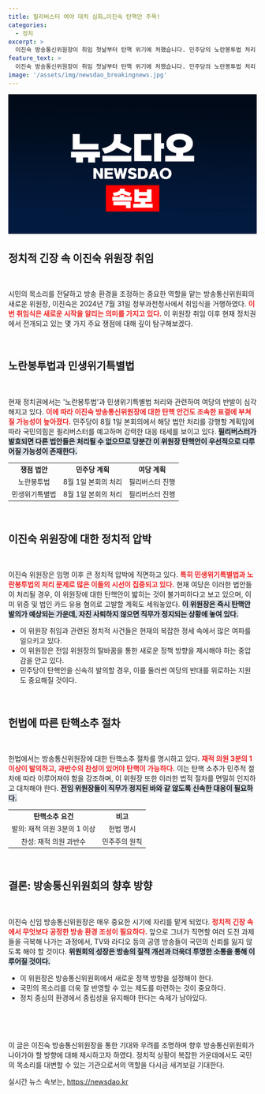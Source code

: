 ```yaml
---
title: 필리버스터 여야 대치 심화…이진숙 탄핵안 주목!
categories:
  - 정치
excerpt: >
  이진숙 방송통신위원장이 취임 첫날부터 탄핵 위기에 처했습니다. 민주당의 노란봉투법 처리 강행 시, 필리버스터와 함께 즉각적인 탄핵안 발의가 예상되며, 정치권의 긴장감이 고조되고 있습니다. 클릭해 자세히 확인해보세요!
feature_text: >
  이진숙 방송통신위원장이 취임 첫날부터 탄핵 위기에 처했습니다. 민주당의 노란봉투법 처리 강행 시, 필리버스터와 함께 즉각적인 탄핵안 발의가 예상되며, 정치권의 긴장감이 고조되고 있습니다. 클릭해 자세히 확인해보세요!
image: '/assets/img/newsdao_breakingnews.jpg'
---
```


<p><img src="/assets/img/newsdao_breakingnews.jpg" alt="cryptoinkorea 속보" /></p>

<h2 data-ke-size="size26">정치적 긴장 속 이진숙 위원장 취임</h2>

<p data-ke-size="size16">&nbsp;</p>  

<p>시민의 목소리를 전달하고 방송 환경을 조정하는 중요한 역할을 맡는 방송통신위원회의 새로운 위원장, 이진숙은 2024년 7월 31일 정부과천청사에서 취임식을 거행하였다. <b><span style="color: #ee2323;">이번 취임식은 새로운 시작을 알리는 의미를 가지고 있다.</span></b> 이 위원장 취임 이후 현재 정치권에서 전개되고 있는 몇 가지 주요 쟁점에 대해 깊이 탐구해보겠다. </p>

<p><br></p>

<h2 data-ke-size="size26">노란봉투법과 민생위기특별법</h2>

<p data-ke-size="size16">&nbsp;</p>  

<p>현재 정치권에서는 '노란봉투법'과 민생위기특별법 처리와 관련하여 여당의 반발이 심각해지고 있다. <b><span style="color: #ee2323;">이에 따라 이진숙 방송통신위원장에 대한 탄핵 안건도 조속한 표결에 부쳐질 가능성이 높아졌다.</span></b> 민주당이 8월 1일 본회의에서 해당 법안 처리를 강행할 계획임에 따라 국민의힘은 필리버스터를 예고하며 강력한 대응 태세를 보이고 있다. <b><span style="background-color: #21538527;">필리버스터가 발효되면 다른 법안들은 처리될 수 없으므로 당분간 이 위원장 탄핵안이 우선적으로 다루어질 가능성이 존재한다.</span></b> </p>

<table style="width: 100%; border-collapse: collapse;">
<tr>
<td style="text-align: center; height: 17px;"><b>쟁점 법안</b></td>
<td style="text-align: center; height: 17px;"><b>민주당 계획</b></td>
<td style="text-align: center; height: 17px;"><b>여당 계획</b></td>
</tr>
<tr>
<td style="text-align: center; height: 17px;">노란봉투법</td>
<td style="text-align: center; height: 17px;">8월 1일 본회의 처리</td>
<td style="text-align: center; height: 17px;">필리버스터 진행</td>
</tr>
<tr>
<td style="text-align: center; height: 17px;">민생위기특별법</td>
<td style="text-align: center; height: 17px;">8월 1일 본회의 처리</td>
<td style="text-align: center; height: 17px;">필리버스터 진행</td>
</tr>
</table>

<p><br></p>

<h2 data-ke-size="size26">이진숙 위원장에 대한 정치적 압박</h2>

<p data-ke-size="size16">&nbsp;</p>  

<p>이진숙 위원장은 임명 이후 큰 정치적 압박에 직면하고 있다. <b><span style="color: #ee2323;">특히 민생위기특별법과 노란봉투법의 처리 문제로 많은 이들의 시선이 집중되고 있다.</span></b> 현재 여당은 이러한 법안들이 처리될 경우, 이 위원장에 대한 탄핵안이 밟히는 것이 불가피하다고 보고 있으며, 이미 위증 및 법인 카드 유용 혐의로 고발할 계획도 세워놓았다. <b><span style="background-color: #21538527;">이 위원장은 즉시 탄핵안 발의가 예상되는 가운데, 자진 사퇴하지 않으면 직무가 정지되는 상황에 놓여 있다.</span></b> </p>

<ul>
<li>이 위원장 취임과 관련된 정치적 사건들은 현재의 복잡한 정세 속에서 많은 여파를 일으키고 있다.</li>
<li>이 위원장은 전임 위원장의 탈바꿈을 통한 새로운 정책 방향을 제시해야 하는 중압감을 안고 있다.</li>
<li>민주당이 탄핵안을 신속히 발의할 경우, 이를 둘러싼 여당의 반대를 위로하는 지원도 중요해질 것이다.</li>
</ul>

<p><br></p>

<h2 data-ke-size="size26">헌법에 따른 탄핵소추 절차</h2>

<p data-ke-size="size16">&nbsp;</p>  

<p>헌법에서는 방송통신위원장에 대한 탄핵소추 절차를 명시하고 있다. <b><span style="color: #ee2323;">재적 의원 3분의 1 이상이 발의하고, 과반수의 찬성이 있어야 탄핵이 가능하다.</span></b> 이는 탄핵 소추가 민주적 절차에 따라 이루어져야 함을 강조하며, 이 위원장 또한 이러한 법적 절차를 면밀히 인지하고 대처해야 한다. <b><span style="background-color: #21538527;">전임 위원장들이 직무가 정지된 바와 같 않도록 신속한 대응이 필요하다.</span></b> </p>

<table style="width: 100%; border-collapse: collapse;">
<tr>
<td style="text-align: center; height: 17px;"><b>탄핵소추 요건</b></td>
<td style="text-align: center; height: 17px;"><b>비고</b></td>
</tr>
<tr>
<td style="text-align: center; height: 17px;">발의: 재적 의원 3분의 1 이상</td>
<td style="text-align: center; height: 17px;">헌법 명시</td>
</tr>
<tr>
<td style="text-align: center; height: 17px;">찬성: 재적 의원 과반수</td>
<td style="text-align: center; height: 17px;">민주주의 원칙</td>
</tr>
</table>

<p><br></p>

<h2 data-ke-size="size26">결론: 방송통신위원회의 향후 방향</h2>

<p data-ke-size="size16">&nbsp;</p>  

<p>이진숙 신임 방송통신위원장은 매우 중요한 시기에 자리를 맡게 되었다. <b><span style="color: #ee2323;">정치적 긴장 속에서 무엇보다 공정한 방송 환경 조성이 필요하다.</span></b> 앞으로 그녀가 직면할 여러 도전 과제들을 극복해 나가는 과정에서, TV와 라디오 등의 공영 방송들이 국민의 신뢰를 잃지 않도록 해야 할 것이다. <b><span style="background-color: #21538527;">위원회의 성장은 방송의 질적 개선과 더욱더 투명한 소통을 통해 이루어질 것이다.</span></b> </p>

<ul>
<li>이 위원장은 방송통신위원회에서 새로운 정책 방향을 설정해야 한다.</li>
<li>국민의 목소리를 더욱 잘 반영할 수 있는 제도를 마련하는 것이 중요하다.</li>
<li>정치 중심의 환경에서 중립성을 유지해야 한다는 숙제가 남아있다.</li>
</ul> 

<p><br>  </p>

<p data-ke-size="size16">&nbsp;</p>  

<p>이 글은 이진숙 방송통신위원장을 통한 기대와 우려를 조명하며 향후 방송통신위원회가 나아가야 할 방향에 대해 제시하고자 하였다. 정치적 상황이 복잡한 가운데에서도 국민의 목소리를 대변할 수 있는 기관으로서의 역할을 다시금 새겨보길 기대한다.</p>
실시간 뉴스 속보는, <a href="https://newsdao.kr" rel="dofollow">https://newsdao.kr</a>


